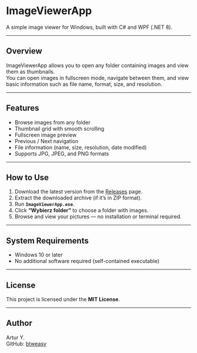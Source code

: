 # ImageViewerApp

A simple image viewer for Windows, built with C# and WPF (.NET 8).

---

## Overview

ImageViewerApp allows you to open any folder containing images and view them as thumbnails.  
You can open images in fullscreen mode, navigate between them, and view basic information such as file name, format, size, and resolution.

---

## Features

- Browse images from any folder  
- Thumbnail grid with smooth scrolling  
- Fullscreen image preview  
- Previous / Next navigation  
- File information (name, size, resolution, date modified)  
- Supports JPG, JPEG, and PNG formats  

---

## How to Use

1. Download the latest version from the [Releases](../../releases) page.  
2. Extract the downloaded archive (if it’s in ZIP format).  
3. Run **`ImageViewerApp.exe`**.  
4. Click **“Wybierz folder”** to choose a folder with images.  
5. Browse and view your pictures — no installation or terminal required.

---

## System Requirements

- Windows 10 or later  
- No additional software required (self-contained executable)

---

## License

This project is licensed under the **MIT License**.

---

## Author
Artur Y.  
GitHub: [btweasy](https://github.com/btweasy)
